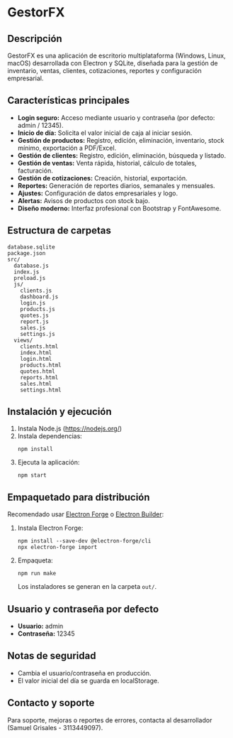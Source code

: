 # GestorFX

## Descripción
GestorFX es una aplicación de escritorio multiplataforma (Windows, Linux, macOS) desarrollada con Electron y SQLite, diseñada para la gestión de inventario, ventas, clientes, cotizaciones, reportes y configuración empresarial.

## Características principales
- **Login seguro:** Acceso mediante usuario y contraseña (por defecto: admin / 12345).
- **Inicio de día:** Solicita el valor inicial de caja al iniciar sesión.
- **Gestión de productos:** Registro, edición, eliminación, inventario, stock mínimo, exportación a PDF/Excel.
- **Gestión de clientes:** Registro, edición, eliminación, búsqueda y listado.
- **Gestión de ventas:** Venta rápida, historial, cálculo de totales, facturación.
- **Gestión de cotizaciones:** Creación, historial, exportación.
- **Reportes:** Generación de reportes diarios, semanales y mensuales.
- **Ajustes:** Configuración de datos empresariales y logo.
- **Alertas:** Avisos de productos con stock bajo.
- **Diseño moderno:** Interfaz profesional con Bootstrap y FontAwesome.

## Estructura de carpetas
```
database.sqlite
package.json
src/
  database.js
  index.js
  preload.js
  js/
    clients.js
    dashboard.js
    login.js
    products.js
    quotes.js
    report.js
    sales.js
    settings.js
  views/
    clients.html
    index.html
    login.html
    products.html
    quotes.html
    reports.html
    sales.html
    settings.html
```

## Instalación y ejecución
1. Instala Node.js (https://nodejs.org/)
2. Instala dependencias:
   ```
   npm install
   ```
3. Ejecuta la aplicación:
   ```
   npm start
   ```

## Empaquetado para distribución
Recomendado usar [Electron Forge](https://www.electronforge.io/) o [Electron Builder](https://www.electron.build/):
1. Instala Electron Forge:
   ```
   npm install --save-dev @electron-forge/cli
   npx electron-forge import
   ```
2. Empaqueta:
   ```
   npm run make
   ```
   Los instaladores se generan en la carpeta `out/`.

## Usuario y contraseña por defecto
- **Usuario:** admin
- **Contraseña:** 12345

## Notas de seguridad
- Cambia el usuario/contraseña en producción.
- El valor inicial del día se guarda en localStorage.

## Contacto y soporte
Para soporte, mejoras o reportes de errores, contacta al desarrollador (Samuel Grisales - 3113449097).
